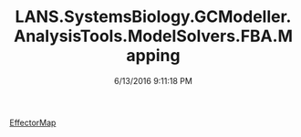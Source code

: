 ﻿---
title: LANS.SystemsBiology.GCModeller.AnalysisTools.ModelSolvers.FBA.Mapping
date: 6/13/2016 9:11:18 PM
---

[EffectorMap](T-LANS.SystemsBiology.GCModeller.AnalysisTools.ModelSolvers.FBA.Mapping.EffectorMap.html)
